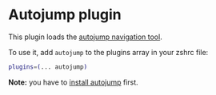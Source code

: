 # Autojump plugin

This plugin loads the
[autojump navigation tool](https://github.com/wting/autojump).

To use it, add `autojump` to the plugins array in your zshrc file:

```zsh
plugins=(... autojump)
```

**Note:** you have to
[install autojump](https://github.com/wting/autojump#installation) first.
